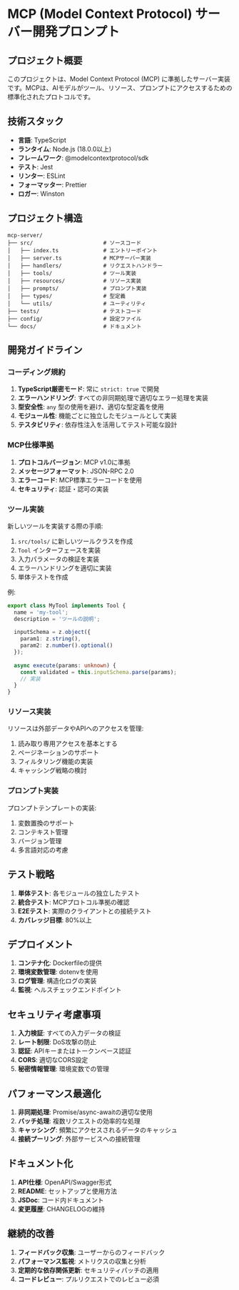 # MCP (Model Context Protocol) サーバー開発プロンプト

## プロジェクト概要

このプロジェクトは、Model Context Protocol (MCP) に準拠したサーバー実装です。MCPは、AIモデルがツール、リソース、プロンプトにアクセスするための標準化されたプロトコルです。

## 技術スタック

- **言語**: TypeScript
- **ランタイム**: Node.js (18.0.0以上)
- **フレームワーク**: @modelcontextprotocol/sdk
- **テスト**: Jest
- **リンター**: ESLint
- **フォーマッター**: Prettier
- **ロガー**: Winston

## プロジェクト構造

```
mcp-server/
├── src/                      # ソースコード
│   ├── index.ts              # エントリーポイント
│   ├── server.ts             # MCPサーバー実装
│   ├── handlers/             # リクエストハンドラー
│   ├── tools/                # ツール実装
│   ├── resources/            # リソース実装
│   ├── prompts/              # プロンプト実装
│   ├── types/                # 型定義
│   └── utils/                # ユーティリティ
├── tests/                    # テストコード
├── config/                   # 設定ファイル
└── docs/                     # ドキュメント
```

## 開発ガイドライン

### コーディング規約

1. **TypeScript厳密モード**: 常に `strict: true` で開発
2. **エラーハンドリング**: すべての非同期処理で適切なエラー処理を実装
3. **型安全性**: `any` 型の使用を避け、適切な型定義を使用
4. **モジュール性**: 機能ごとに独立したモジュールとして実装
5. **テスタビリティ**: 依存性注入を活用してテスト可能な設計

### MCP仕様準拠

1. **プロトコルバージョン**: MCP v1.0に準拠
2. **メッセージフォーマット**: JSON-RPC 2.0
3. **エラーコード**: MCP標準エラーコードを使用
4. **セキュリティ**: 認証・認可の実装

### ツール実装

新しいツールを実装する際の手順:

1. `src/tools/` に新しいツールクラスを作成
2. `Tool` インターフェースを実装
3. 入力パラメータの検証を実装
4. エラーハンドリングを適切に実装
5. 単体テストを作成

例:
```typescript
export class MyTool implements Tool {
  name = 'my-tool';
  description = 'ツールの説明';
  
  inputSchema = z.object({
    param1: z.string(),
    param2: z.number().optional()
  });
  
  async execute(params: unknown) {
    const validated = this.inputSchema.parse(params);
    // 実装
  }
}
```

### リソース実装

リソースは外部データやAPIへのアクセスを管理:

1. 読み取り専用アクセスを基本とする
2. ページネーションのサポート
3. フィルタリング機能の実装
4. キャッシング戦略の検討

### プロンプト実装

プロンプトテンプレートの実装:

1. 変数置換のサポート
2. コンテキスト管理
3. バージョン管理
4. 多言語対応の考慮

## テスト戦略

1. **単体テスト**: 各モジュールの独立したテスト
2. **統合テスト**: MCPプロトコル準拠の確認
3. **E2Eテスト**: 実際のクライアントとの接続テスト
4. **カバレッジ目標**: 80%以上

## デプロイメント

1. **コンテナ化**: Dockerfileの提供
2. **環境変数管理**: dotenvを使用
3. **ログ管理**: 構造化ログの実装
4. **監視**: ヘルスチェックエンドポイント

## セキュリティ考慮事項

1. **入力検証**: すべての入力データの検証
2. **レート制限**: DoS攻撃の防止
3. **認証**: APIキーまたはトークンベース認証
4. **CORS**: 適切なCORS設定
5. **秘密情報管理**: 環境変数での管理

## パフォーマンス最適化

1. **非同期処理**: Promise/async-awaitの適切な使用
2. **バッチ処理**: 複数リクエストの効率的な処理
3. **キャッシング**: 頻繁にアクセスされるデータのキャッシュ
4. **接続プーリング**: 外部サービスへの接続管理

## ドキュメント化

1. **API仕様**: OpenAPI/Swagger形式
2. **README**: セットアップと使用方法
3. **JSDoc**: コード内ドキュメント
4. **変更履歴**: CHANGELOGの維持

## 継続的改善

1. **フィードバック収集**: ユーザーからのフィードバック
2. **パフォーマンス監視**: メトリクスの収集と分析
3. **定期的な依存関係更新**: セキュリティパッチの適用
4. **コードレビュー**: プルリクエストでのレビュー必須